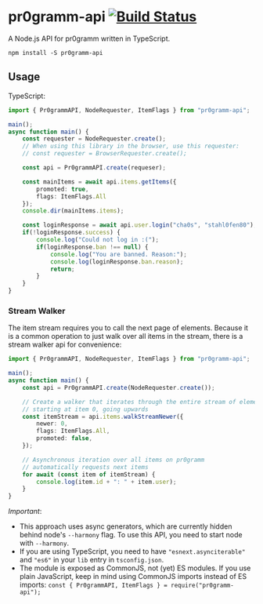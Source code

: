 # pr0gramm-api [![Build Status](https://travis-ci.com/holzmaster/node-pr0gramm-api.svg?branch=master)](https://travis-ci.com/holzmaster/node-pr0gramm-api)
A Node.js API for pr0gramm written in TypeScript.
```Shell
npm install -S pr0gramm-api
```

## Usage
TypeScript:
```TypeScript
import { Pr0grammAPI, NodeRequester, ItemFlags } from "pr0gramm-api";

main();
async function main() {
    const requester = NodeRequester.create();
    // When using this library in the browser, use this requester:
    // const requester = BrowserRequester.create();

    const api = Pr0grammAPI.create(requeser);

    const mainItems = await api.items.getItems({
        promoted: true,
        flags: ItemFlags.All
    });
    console.dir(mainItems.items);

    const loginResponse = await api.user.login("cha0s", "stahl0fen80");
    if(!loginResponse.success) {
        console.log("Could not log in :(");
        if(loginResponse.ban !== null) {
            console.log("You are banned. Reason:");
            console.log(loginResponse.ban.reason);
            return;
        }
    }
}
```

### Stream Walker
The item stream requires you to call the next page of elements. Because it is a common operation to just walk over all items in the stream, there is a stream walker api for convenience:
```TypeScript
import { Pr0grammAPI, NodeRequester, ItemFlags } from "pr0gramm-api";

main();
async function main() {
    const api = Pr0grammAPI.create(NodeRequester.create());

    // Create a walker that iterates through the entire stream of elements
    // starting at item 0, going upwards
    const itemStream = api.items.walkStreamNewer({
        newer: 0,
        flags: ItemFlags.All,
        promoted: false,
    });

    // Asynchronous iteration over all items on pr0gramm
    // automatically requests next items
    for await (const item of itemStream) {
        console.log(item.id + ": " + item.user);
    }
}
```
*Important*:
- This approach uses async generators, which are currently hidden behind node's `--harmony` flag. To use this API, you need to start node with `--harmony`.
- If you are using TypeScript, you need to have `"esnext.asynciterable"` and `"es6"` in your `lib` entry in `tsconfig.json`.
- The module is exposed as CommonJS, not (yet) ES modules. If you use plain JavaScript, keep in mind using CommonJS imports instead of ES imports: `const { Pr0grammAPI, ItemFlags } = require("pr0gramm-api");`
